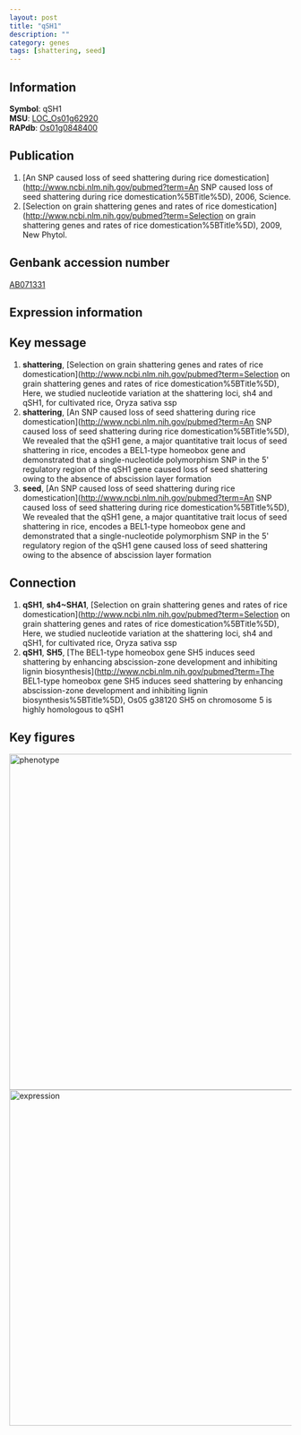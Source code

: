 ```yaml
---
layout: post
title: "qSH1"
description: ""
category: genes
tags: [shattering, seed]
---
```


## Information
__Symbol__: qSH1  
__MSU__: [LOC_Os01g62920](http://rice.plantbiology.msu.edu/cgi-bin/ORF_infopage.cgi?orf=LOC_Os01g62920)  
__RAPdb__: [Os01g0848400](http://rapdb.dna.affrc.go.jp/viewer/gbrowse_details/irgsp1?name=Os01g0848400)  

## Publication
1. [An SNP caused loss of seed shattering during rice domestication](http://www.ncbi.nlm.nih.gov/pubmed?term=An SNP caused loss of seed shattering during rice domestication%5BTitle%5D), 2006, Science.
2. [Selection on grain shattering genes and rates of rice domestication](http://www.ncbi.nlm.nih.gov/pubmed?term=Selection on grain shattering genes and rates of rice domestication%5BTitle%5D), 2009, New Phytol.

## Genbank accession number
[AB071331](http://www.ncbi.nlm.nih.gov/nuccore/AB071331)  

## Expression information

## Key message
1. __shattering__, [Selection on grain shattering genes and rates of rice domestication](http://www.ncbi.nlm.nih.gov/pubmed?term=Selection on grain shattering genes and rates of rice domestication%5BTitle%5D),  Here, we studied nucleotide variation at the shattering loci, sh4 and qSH1, for cultivated rice, Oryza sativa ssp
2. __shattering__, [An SNP caused loss of seed shattering during rice domestication](http://www.ncbi.nlm.nih.gov/pubmed?term=An SNP caused loss of seed shattering during rice domestication%5BTitle%5D),  We revealed that the qSH1 gene, a major quantitative trait locus of seed shattering in rice, encodes a BEL1-type homeobox gene and demonstrated that a single-nucleotide polymorphism SNP in the 5' regulatory region of the qSH1 gene caused loss of seed shattering owing to the absence of abscission layer formation
3. __seed__, [An SNP caused loss of seed shattering during rice domestication](http://www.ncbi.nlm.nih.gov/pubmed?term=An SNP caused loss of seed shattering during rice domestication%5BTitle%5D),  We revealed that the qSH1 gene, a major quantitative trait locus of seed shattering in rice, encodes a BEL1-type homeobox gene and demonstrated that a single-nucleotide polymorphism SNP in the 5' regulatory region of the qSH1 gene caused loss of seed shattering owing to the absence of abscission layer formation

## Connection
1. __qSH1__, __sh4~SHA1__, [Selection on grain shattering genes and rates of rice domestication](http://www.ncbi.nlm.nih.gov/pubmed?term=Selection on grain shattering genes and rates of rice domestication%5BTitle%5D),  Here, we studied nucleotide variation at the shattering loci, sh4 and qSH1, for cultivated rice, Oryza sativa ssp
2. __qSH1__, __SH5__, [The BEL1-type homeobox gene SH5 induces seed shattering by enhancing abscission-zone development and inhibiting lignin biosynthesis](http://www.ncbi.nlm.nih.gov/pubmed?term=The BEL1-type homeobox gene SH5 induces seed shattering by enhancing abscission-zone development and inhibiting lignin biosynthesis%5BTitle%5D), Os05 g38120 SH5 on chromosome 5 is highly homologous to qSH1

## Key figures
<img src="http://ricencode.github.io/images/qSH1.pheno.png" alt="phenotype"  style="width: 600px;"/>

<img src="http://ricencode.github.io/images/qSH1.exp.png" alt="expression"  style="width: 600px;"/>


